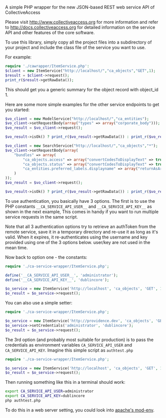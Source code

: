 A simple PHP wrapper for the new JSON-based REST web service API of CollectiveAccess

Please visit http://www.collectiveaccess.org for more information and refer to
http://docs.collectiveaccess.org for detailed information on the service API and 
other features of the core software.

To use this library, simply copy all the project files into a subdirectory of your
project and include the class file of the service you want to use. 

For example:

```php
require './cawrapper/ItemService.php':
$client = new ItemService("http://localhost/","ca_objects","GET",1);
$result = $client->request();
print_r($result->getRawData());
```

This should get you a generic summary for the object record with object_id 1.

Here are some more simple examples for the other service endpoints to get you started:

```php
$vo_client = new ModelService("http://localhost/","ca_entities");
$vo_client->setRequestBody(array("types" => array("corporate_body")));
$vo_result = $vo_client->request();

$vo_result->isOk() ? print_r($vo_result->getRawData()) : print_r($vo_result->getErrors());
```

```php
$vo_client = new SearchService("http://localhost/","ca_objects","*");
$vo_client->setRequestBody(array(
	"bundles" => array(
		"ca_objects.access" => array("convertCodesToDisplayText" => true),
		"ca_objects.status" => array("convertCodesToDisplayText" => true),
		"ca_entities.preferred_labels.displayname" => array("returnAsArray" => true)
	)
));
$vo_result = $vo_client->request();

$vo_result->isOk() ? print_r($vo_result->getRawData()) : print_r($vo_result->getErrors());
```

To use authentication, you basically have 3 options. The first is to use the PHP constants 
`__CA_SERVICE_API_USER__` and `__CA_SERVICE_API_KEY__` as shown in the next example,
This comes in handy if you want to run multiple service requests in the same script.
 
Note that all 3 authentication options try to retrieve an authToken from the remote service,
save it in a temporary directory and re-use it as long as it's valid. When it expires, it
re-authenticates using the username and key provided using one of the 3 options below. user/key
are not used in the mean time.

Now back to option one - the constants:

```php
require './ca-service-wrapper/ItemService.php';

define('__CA_SERVICE_API_USER__', 'administrator');
define('__CA_SERVICE_API_KEY__', 'dublincore');

$o_service = new ItemService('http://localhost', 'ca_objects', 'GET', 1);
$o_result = $o_service->request();
```

You can also use a simple setter:

```php
require './ca-service-wrapper/ItemService.php';

$o_service = new ItemService('http://providence.dev', 'ca_objects', 'GET', 1);
$o_service->setCredentials('administrator', 'dublincore');
$o_result = $o_service->request();
```

The 3rd option (and probably most suitable for production) is to pass the credentials as environment variables
`CA_SERVICE_API_USER` and `CA_SERVICE_API_KEY`. Imagine this simple script as `authtest.php`

```php
require './ca-service-wrapper/ItemService.php';

$o_service = new ItemService('http://localhost', 'ca_objects', 'GET', 1);
$o_result = $o_service->request();
```

Then running something like this in a terminal should work:

```bash
export CA_SERVICE_API_USER=administrator
export CA_SERVICE_API_KEY=dublincore
php authtest.php
```

To do this in a web server setting, you could look into [apache's mod-env](http://httpd.apache.org/docs/2.4/mod/mod_env.html).
